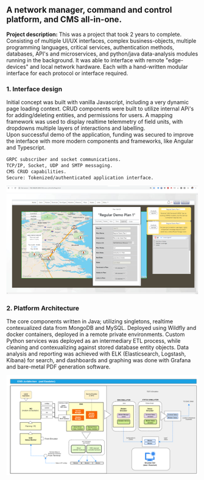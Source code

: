 ## A network manager, command and control platform, and CMS all-in-one.

**Project description:** This was a project that took 2 years to complete.  
Consisting of multiple UI/UX interfaces, complex business-objects, multiple programming languages, critical services, authentication methods, 
databases, API's and microservices, and python/java data-analysis modules running in the background.
It was able to interface with remote "edge-devices" and local network hardware. Each with a hand-written modular interface for each protocol or interface required.

### 1.  Interface design
Initial concept was built with vanilla Javascript, including a very dynamic page loading context.  CRUD components were built to utilize internal APi's for adding/deleting entities, and permissions for users.   A mapping framework was used to display realtime telemmetry of field units, with dropdowns multiple layers of interactions and labelling.  
Upon successful demo of the application, funding was secured to improve the interface with more modern components and frameworks, like Angular and Typescript.

``` 
GRPC subscriber and socket communications.
TCP/IP, Socket, UDP and SMTP messaging.
CMS CRUD capabilities.
Secure: Tokenized/authenticated application interface.
```
<img src="images/network1.png?raw=true"/>
<br>

### 2. Platform Architecture

The core components written in Java; utilizing singletons, realtime contexualized data from MongoDB and MySQL.
Deployed using Wildfly and docker containers, deployed in a remote private environments.
Custom Python services was deployed as an intermediary ETL process, while cleaning and contexualizing against stored database entity objects.
Data analysis and reporting was achieved with ELK (Elasticsearch, Logstash, Kibana) for search, and dashboards and graphing was done with Grafana and bare-metal PDF generation software.
 
<img src="images/network2.png?raw=true"/>
<br>